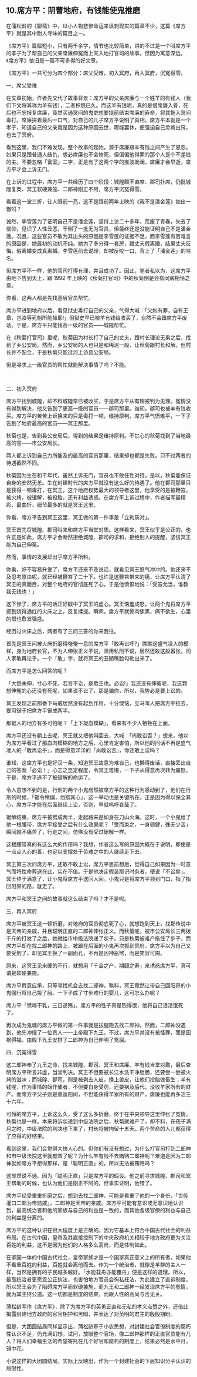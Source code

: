 ## 10.席方平：阴曹地府，有钱能使鬼推磨
在蒲松龄的《聊斋》中，以小人物悲惨命运来讽刺现实的篇章不少，这篇《席方平》就是其中耐人寻味的篇目之一。 


《席方平》篇幅短小，只有两千余字，情节也比较简单，讲的不过是一个叫席方平的孝子为了帮自己的父亲席廉伸冤而上天入地打官司的故事。但因为寓意深远，《席方平》依旧是一篇不可多得的好文章。 


《席方平》一共可分为四个部分：席父受难，初入冥府，再入冥府，沉冤得雪。 


一、席父受难 


在文章初始，作者先交代了故事背景：席方平的父亲席廉与一个姓羊的有钱人（我们下文将其称为羊有钱），二者积怨已久。而这羊有钱呢，真的是恨席廉入骨，死后也不忘报复席廉，竟然买通冥间的鬼吏想要提前结束席廉的寿命，将其拖入冥间毒打。席廉拼着最后一口气，对自己的儿子席方平说明了真相。席方平本就是一个孝子，知道自己的父亲竟是因为这种原因去世，哪能罢休，便强迫自己灵魂出窍，也去了冥府。 


看到这里，我们不难发现，整个故事的起始，源于席廉跟羊有钱之间产生了恩怨。如果只是跟普通人结仇，想必席廉也不会惨死，但偏偏他得罪的那个人是个不差钱的主。不要忽略「富室」二字，正是有了这两个字的推波助澜，席廉才会早逝，席方平才会上诉无门。 


在上诉的过程中，席方平一共经历了四个阶段：城隍颇不直席、郡司扑席，仍批城隍复案、冥王软硬兼施、二郎神刚正不阿，席方平沉冤得雪。 


看着这一波三折，让人眼前一亮，这不是跟前两年上映的《我不是潘金莲》如出一辙吗？ 


诚然，李雪莲为了证明自己不是潘金莲，坚持上访二十多年，荒废了青春，失去了信仰，见识了人性丑恶，干倒了一批无为官员，但最终还是没能证明自己不是潘金莲。况且，这些官员不敢为其出头的原因是李雪莲的证据不足，而李雪莲有苦难言的原因是，她最初的动机不纯。她为了多分得一套房，跟丈夫假离婚，结果丈夫反悔，假离婚变成真离婚。李雪莲前去说理，却被反咬一口，背上了「潘金莲」的骂名。 


但席方平不一样，他的官司打得有理，并且成功了。因此，笔者私以为，这席方平由地下告到天上，跟 1992 年上映的《秋菊打官司》中的秋菊倒是会有同病相怜之意。 


你看，这两人都是先找基层官员帮忙。 


席方平进到地府以后，看见狱史毒打自己的父亲，气得大喊：「父如有罪，自有王章，岂汝等死魁所能操耶!」但狱史早已被羊有钱给收买了，自然不会跟席方平废话。于是，席方平只能找高一级的官员——城隍帮忙。 


在《秋菊打官司》里呢，秋菊因为村长打了自己的丈夫，跟村长理论无果之后，找到了乡公安局。然而，乡公安局的人也只是和稀泥一般，让秋菊跟村长和解，但村长并不配合，于是秋菊只能过河上访县公安局。 


但是寻求上一级官员的帮忙就能解决事情了吗？不能。 


  

  

 


二、初入冥府 


席方平找到城隍，却不料城隍早已被收买，于是席方平从有理被判为无理。冤情没有得到解决，他又告到了更高一级的官员——郡司那里。谁知，郡司也被羊有钱收买。席方平的苦苦上诉换来的只是毒打一顿，维持原判。席方平气愤难平，一下子告到了地府最高的官员——冥王那里。 


秋菊也是，告到县公安局后，得到的结果是维持原判。不甘心的秋菊找到了当地最高的官——市公安局长。 


两人都上诉到自己力所能及的最高的官员那里，结果却也都是失败。只不过两者的待遇截然不同。 


秋菊因为生在和平年代，虽然上诉无门，官员也不敢任性对待，是以，秋菊能保证自身的安然无恙。生在封建时代的席方平就没有这么好的待遇了。他在郡司那里只是获得一顿毒打，在冥王，这个地府权势最大的领导者这里，他享受的是被鞭笞，被火烤，被锯解，被投胎，还有利益诱惑。在席方平上诉过程中，作者描写最精彩、最曲折、细节最多的就是冥王这里。 


你看，席方平告到冥王这里，冥王做的第一件事是「立拘质对」。 


冥王首先将城隍、郡司叫来和席方平当堂对质。这样看来，冥王似乎是公正的。也许正是如此，席方平才会断然拒绝城隍、郡司的求和，拒绝别人的提醒，坚信冥王能为自己伸冤。 


然而，事情的发展却出乎席方平所料。 


你看，好不容易升堂了，席方平还来不及说话，就看见冥王怒气冲冲的。他还来不及思考原由呢，就已经被鞭笞了二十下。也许是这鞭笞带来的痛，让席方平认清了冥王的真面目，对整个地府的官彻底死了心，于是他愤恨地说：「受笞允当，谁教我无钱也！」 


这下惨了，席方平的话正好戳中了冥王的虚心。冥王恼羞成怒，让两个鬼将席方平摁到烧得通红的火床之上，反复揉搓。瞬间，席方平就骨肉焦黑，痛不欲生，心里的恨也愈发强盛。 


经历过火床之后，两者有了三问三答的你来我往。 


首先是冥王问被火床折磨得奄奄一息的席方平「敢再讼呼?」瞧瞧这盛气凌人的模样，身为地府长官，不为人伸张正义不说，滥用私刑不说，居然还敢这般嚣张，问人家敢再讼乎。一个「敢」字，就将冥王的丑陋嘴脸勾勒出来了。 


而席方平是怎么回答的呢？ 


「大怨未伸，寸心不死，若言不讼，是欺王也。必讼!」我还没有伸冤呢，我这颗想伸冤的心还没有死呢，如果说不讼了，那是骗你，所以，我势必是要上讼的。 


冥王发现之前那番下马威居然没有起到作用，十分懊恼，立马叫人把席方平拉去，要用锯子把席方平锯成两半。 


那锯人的地方有多可怕呢？「上下凝血模糊」，看来有不少人牺牲在上面。 


席方平还没有躺上去呢，冥王就又把他叫回去，大喊：「尚敢讼否？」想来，他以为席方平看过了那血肉模糊的地方之后，心里肯定害怕，所以他的问话不再是盛气凌人的「敢再讼乎」，而是得意洋洋的「尚敢讼否」，你还敢上讼吗？ 


谁知，这席方平也是好汉一条，知道冥王故意为难自己，也懒得废话，直接丢出自己的答案「必讼！」心志之坚定程度，令冥王难堪，一下子从得意再次转为震怒。于是，席方平逃不了被锯解的命运了。 


令人意想不到的是，行刑的两个小鬼居然被席方平的这种行为感动到了，他们在行刑的时候，「锯令稍偏，勿损其心」，这一举动也是关键所在。正是因为得以保全其心，席方平才能在后面继续上讼，否则，早就呜呼哀哉了。 


锯解结束，席方平被劈成两半，走起路来是如身在刀山火海。这时，一个小鬼给了他一根腰带，席方平接受之后有什么效果呢？「受而束之，一身顿健，殊无少苦」瞬间就不痛苦了，行走之间，仿佛没有受过锯解一样。 


这根腰带真的有这么大的作用吗？我想，作者这么写的原因大概在于说明，即使是一点点人心的善，也足以支撑处于苦难之中的人继续走下去。 


冥王第三次问席方平，还敢不敢上讼，席方平思前想后，觉得自己如果因为一时意气而将性命葬送在此，实在不值。于是他决定假装那识时务者，便说「不讼矣」。冥王终于满意了，让小鬼将席方平送回人间。小鬼只是将席方平领到门口，指了指回阳界的路，就走了。 


席方平和冥王之间的故事就这么结束了吗？才不是呢。 


三、再入冥府 


席方平被冥王这一顿折磨，对地府的官员彻底死了心，就想跑到天上，找那传说中是天帝的亲戚，并且聪明正直的二郎神伸张正义。而秋菊呢，被市公安局长三两拨千斤的打发了之后，她就给市中级法院递了状子。只是秋菊被难产拖住了步子，而席方平却在找二郎神的路上，被跟在后面的小鬼再次抓到冥府。席方平以为自己又要受刑了，却见冥王换了一副面孔，不再是凶神恶煞，而是笑容可掬。 


原来，这冥王见来硬的不行，就想用「千金之产、期颐之寿」来诱惑席方平，真可谓是软硬兼施。 


席方平假意应承，只等寻找机会去找二郎神。孰料，冥王竟然让带自己回阳界的小鬼强行将自己投了胎。一下子成了寸步难行的婴儿，这可怎么办呢？ 


席方平「愤啼不乳，三日遂殇」。席方平的性子真是烈得很，他将自己活活饿死了。 


再次成为鬼魂的席方平做的第一件事就是拔腿跑去找二郎神。然而，二郎神没遇到，他先冲撞了一位贵人——上帝殿下九王。不过，席方平并没有被怪罪，而是因祸得福，由殿下九王安排了二郎神为自己伸明了冤屈。 


四、沉冤得雪 


这二郎神奉了九王之命，找来城隍、郡司、冥王和席廉、羊有钱当堂对勘，最后查明席方平所言非虚，当堂判决。冥王不但要被长江水洗干净肚肠，还要尝一尝被火烤的滋味；而城隍、郡司，则是被剥去人皮，换上兽皮，让他们投胎做畜生；羊有钱呢，作为事情的始作俑者，不但要自身受罚，还要祸及后代，没收羊家所有的财产。而席方平父子则是重返阳间，不但能获得羊家所有的财产，席廉也能再多活三十六年。 


可怜的席方平，上诉这么久，受了这么多折磨，终于在中央领导这里伸张了冤情。秋菊也是一样。本来将诉状递到中级法院之后，秋菊就难产了，却不料，在孩子满月之时，中级法院的判决也下来了，村长将被拘留十五天。两个苦命的人儿都获得了应得的好结果。 


看到这里，我们会觉得大快人心的。但你们有没有想过，为什么打官司打到二郎神和市中级法院这里就有效了呢？为什么羊有钱不去贿赂二郎神呢？难道是因为二郎神就如席方平想得那样，是「聪明正直」的，所以无法被贿赂吗？ 


这显然说不通。因为「聪明正直」只是席方平的假设。他之前寻求城隍、郡司和冥王帮助的时候，也认为他们是刚正不阿的，但事实证明，他错了。 


席方平经受重重折磨之后，想到去找二郎神，可能是看重了他的一个身份，「世传灌口二郎为帝勋戚」，二郎神是天帝的亲戚。席方平可能有意识或无意识地认识到，最高统治者和他的家族与自己的利益是一致的，而其他各级官僚的利益与自己的利益是分离的。 


席方平的这种认识在很大程度上是正确的。因为它基本上符合中国古代社会的利益布局。在古代中国，皇帝及其直接控制下的中央政府机关相较于地方政府更为关注百姓的利益，这不是因为他们的人格多么高尚，而是体制如此。 


在家国一体的中国古代社会，皇帝家族才是一个国家真正意义上的所有者。如果他不看重百姓的利益，百姓就会离他而去。作为一个统治者，就像是羊群的主人一样，当然是拥有的子民越多越好。「水能载舟亦能覆舟」便是这样的道理。所以，最高统治者更愿意公正执法，也害怕地方官员会徇私枉法，为此建立了直诉制度。所以冥王会为了阻碍席方平而软硬兼施，而九王和二郎神一经发现席方平的冤情，就为其主持公道。这一切都是制度的结果，而跟人性的高尚与否无关。 


蒲松龄写作《席方平》，除了为席方平的英勇正直和无私的孝义点赞之外，还借此揭露封建地方政府的官官相护和黑暗，并表达了对英明的君主的殷殷期盼。 


但是，大团圆结局同样显示出，蒲松龄基于小农思想，对封建社会官僚制度的腐朽性认识不足，仍充满幻想。试问，放眼整个官场，像二郎神那样的正直官员能有几人？将人们幸福生活的希望寄托在几个好官和腐朽的制度上，结果必然是水中月，镜中花。 


小说这样的大团圆结局，实际上反映出，作为一个封建社会的下层知识分子认识的局限性。 

